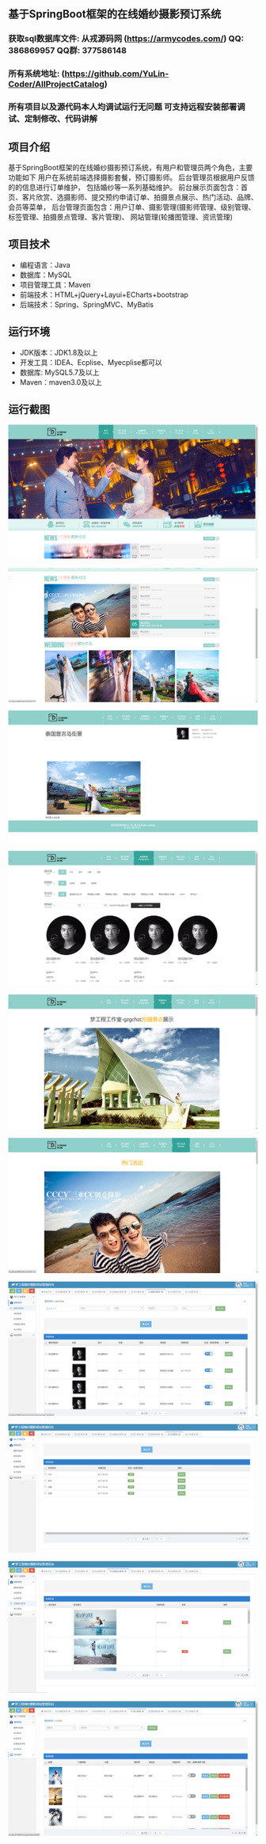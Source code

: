 ## 基于SpringBoot框架的在线婚纱摄影预订系统

###  获取sql数据库文件: 从戎源码网 (https://armycodes.com/) QQ: 386869957 QQ群: 377586148
###  所有系统地址: (https://github.com/YuLin-Coder/AllProjectCatalog) 
###  所有项目以及源代码本人均调试运行无问题 可支持远程安装部署调试、定制修改、代码讲解

## 项目介绍
基于SpringBoot框架的在线婚纱摄影预订系统，有用户和管理员两个角色，主要功能如下
用户在系统前端选择摄影套餐，预订摄影师。 后台管理员根据用户反馈的的信息进行订单维护，
包括婚纱等一系列基础维护。
前台展示页面包含：首页、客片欣赏、选摄影师、提交预约申请订单、拍摄景点展示、热门活动、品牌、会员等菜单，
后台管理页面包含：用户订单、摄影管理(摄影师管理、级别管理、标签管理、拍摄景点管理、客片管理)、
网站管理(轮播图管理、资讯管理)


## 项目技术
- 编程语言：Java
- 数据库：MySQL
- 项目管理工具：Maven
- 前端技术：HTML+jQuery+Layui+ECharts+bootstrap
- 后端技术：Spring、SpringMVC、MyBatis

## 运行环境
- JDK版本：JDK1.8及以上
- 开发工具：IDEA、Ecplise、Myecplise都可以
- 数据库: MySQL5.7及以上
- Maven：maven3.0及以上

## 运行截图
![](screenshot/1.png)

![](screenshot/2.png)

![](screenshot/3.png)

![](screenshot/4.png)

![](screenshot/5.png)

![](screenshot/6.png)

![](screenshot/7.png)

![](screenshot/8.png)

![](screenshot/9.png)

![](screenshot/10.png)